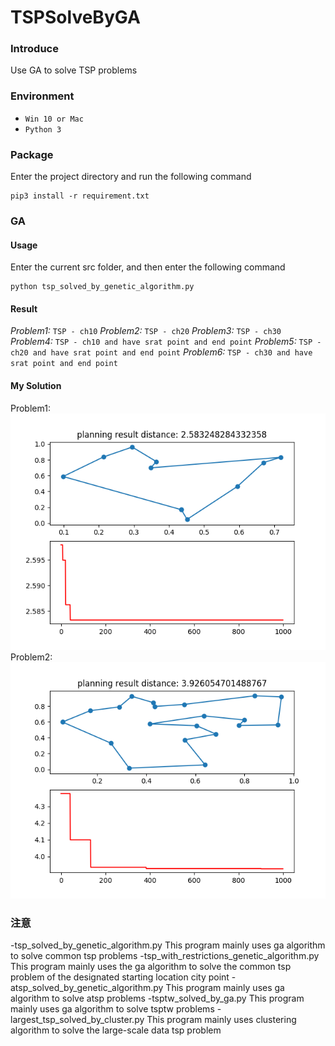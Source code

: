 # TSPSolveByGA

### Introduce
Use GA to solve TSP problems

### Environment
* `Win 10 or Mac`
* `Python 3`

### Package
Enter the project directory and run the following command
```shell
pip3 install -r requirement.txt
```

### GA

#### Usage
Enter the current src folder, and then enter the following command
```
python tsp_solved_by_genetic_algorithm.py
```
#### Result
*Problem1:* `TSP - ch10`
*Problem2:* `TSP - ch20`
*Problem3:* `TSP - ch30`
*Problem4:* `TSP - ch10 and have srat point and end point`
*Problem5:* `TSP - ch20 and have srat point and end point`
*Problem6:* `TSP - ch30 and have srat point and end point`


#### My Solution
Problem1:
![ch10](images/normal/ch10tsp.png)
Problem2:
![ch20](images/normal/ch20tsp.png)

### 注意
-tsp_solved_by_genetic_algorithm.py     This program mainly uses ga algorithm to solve common tsp problems
-tsp_with_restrictions_genetic_algorithm.py     This program mainly uses the ga algorithm to solve the common tsp problem of the designated starting location city point
-atsp_solved_by_genetic_algorithm.py    This program mainly uses ga algorithm to solve atsp problems
-tsptw_solved_by_ga.py  This program mainly uses ga algorithm to solve tsptw problems
-largest_tsp_solved_by_cluster.py   This program mainly uses clustering algorithm to solve the large-scale data tsp problem